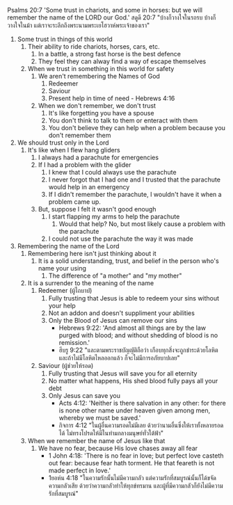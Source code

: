 Psalms 20:7 'Some trust in chariots, and some in horses: but we will remember the name of the LORD our God.'
สดูดี 20:7 "บ้างก็วางใจในรถรบ บ้างก็วางใจในม้า แต่เราจะระลึกถึงพระนามพระเยโฮวาห์พระเจ้าของเรา"

1. Some trust in things of this world
    1. Their ability to ride chariots, horses, cars, etc.
        1. In a battle, a strong fast horse is the best defence
        2. They feel they can alway find a way of escape themselves
    2. When we trust in something in this world for safety
        1. We aren't remembering the Names of God
            1. Redeemer
            2. Saviour
            3. Present help in time of need - Hebrews 4:16
        2. When we don't remember, we don't trust
            1. It's like forgetting you have a spouse
            2. You don't think to talk to them or enteract with them
            3. You don't believe they can help when a problem because you don't remember them
2. We should trust only in the Lord
    1. It's like when I flew hang gliders
        1. I always had a parachute for emergencies
        2. If I had a problem with the glider
            1. I knew that I could always use the parachute
            2. I never forgot that I had one and I trusted that the parachute would help in an emergency
            3. If I didn't remember the parachute, I wouldn't have it when a problem came up.
        3. But, suppose I felt it wasn't good enough
            1. I start flapping my arms to help the parachute
                1. Would that help? No, but most likely cause a problem with the parachute
            2. I could not use the parachute the way it was made
3. Remembering the name of the Lord
    1. Remembering here isn't just thinking about it
        1. It is a solid understanding, trust, and belief in the person who's name your using
            1. The difference of "a mother" and "my mother"
    2. It is a surrender to the meaning of the name
        1. Redeemer (ผู้ไถบาป)
            1. Fully trusting that Jesus is able to redeem your sins without your help
            2. Not an addon and doesn't suppliment your abilities
            3. Only the Blood of Jesus can remove our sins
                - Hebrews 9:22: 'And almost all things are by the law purged with blood; and without shedding of blood is no remission.'
                - ฮีบรู 9:22 "และตามพระราชบัญญัติถือว่า เกือบทุกสิ่งจะถูกชำระด้วยโลหิต และถ้าไม่มีโลหิตไหลออกแล้ว ก็จะไม่มีการอภัยบาปเลย"
        2. Saviour (ผู้ช่วยให้รอด)
            1. Fully trusting that Jesus will save you for all eternity
            2. No matter what happens, His shed blood fully pays all your debt
            3. Only Jesus can save you
                - Acts 4:12: 'Neither is there salvation in any other: for there is none other name under heaven given among men, whereby we must be saved.'
                - กิจการ 4:12 "ในผู้อื่นความรอดไม่มีเลย ด้วยว่านามอื่นซึ่งให้เราทั้งหลายรอดได้ ไม่ทรงโปรดให้มีในท่ามกลางมนุษย์ทั่วใต้ฟ้า"
    3. When we remember the name of Jesus like that
        1. We have no fear, because His love chases away all fear
            - 1 John 4:18: 'There is no fear in love; but perfect love casteth out fear: because fear hath torment. He that feareth is not made perfect in love.'
            - 1ยอห์น 4:18 "ในความรักนั้นไม่มีความกลัว แต่ความรักที่สมบูรณ์นั้นก็ได้ขจัดความกลัวเสีย ด้วยว่าความกลัวทำให้ทุกข์ทรมาน และผู้ที่มีความกลัวก็ยังไม่มีความรักที่สมบูรณ์"
